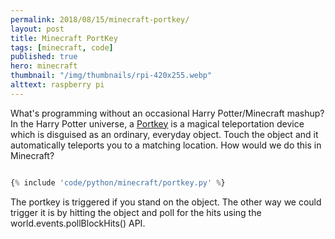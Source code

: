 ```yaml
---
permalink: 2018/08/15/minecraft-portkey/
layout: post
title: Minecraft PortKey
tags: [minecraft, code]
published: true
hero: minecraft
thumbnail: "/img/thumbnails/rpi-420x255.webp"
alttext: raspberry pi
---
```


What's programming without an occasional Harry Potter/Minecraft mashup? In the Harry Potter universe, a
<a href="https://www.pottermore.com/writing-by-jk-rowling/portkeys">Portkey</a> is a
magical teleportation device which is disguised as an ordinary, everyday object. Touch the object and it automatically
teleports you to a matching location. How would we do this in Minecraft?

```python

{% include 'code/python/minecraft/portkey.py' %}

```

The portkey is triggered if you stand on the object. The other way we could trigger it is by hitting the object and poll for
the hits using the world.events.pollBlockHits() API.

